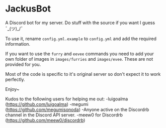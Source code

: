 # JackusBot
A Discord bot for my server. Do stuff with the source if you want I guess ¯\_(ツ)_/¯


To use it, rename `config.yml.example` to `config.yml` and add the required information.

If you want to use the `furry` and `eevee` commands you need to add your own folder of images in `images/furries` and `images/evee`. These are not provided for you.

Most of the code is specific to it's original server so don't expect it to work perfectly.

Enjoy~

Kudos to the following users for helping me out:
-luigoalma (https://github.com/luigoalma)
-megumi (https://github.com/megumisonoda)
-Anyone active on the Discordrb channel in the Discord API server.
-meew0 for Discordrb (https://github.com/meew0/discordrb)